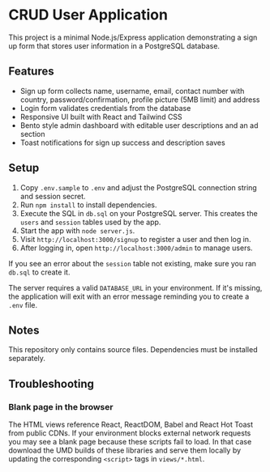 # CRUD User Application

This project is a minimal Node.js/Express application demonstrating a sign up form that stores user information in a PostgreSQL database.

## Features
- Sign up form collects name, username, email, contact number with country, password/confirmation, profile picture (5MB limit) and address
- Login form validates credentials from the database
- Responsive UI built with React and Tailwind CSS
- Bento style admin dashboard with editable user descriptions and an ad section
- Toast notifications for sign up success and description saves

## Setup
1. Copy `.env.sample` to `.env` and adjust the PostgreSQL connection string and session secret.
2. Run `npm install` to install dependencies.
3. Execute the SQL in `db.sql` on your PostgreSQL server. This creates the `users` and `session` tables used by the app.
4. Start the app with `node server.js`.
5. Visit `http://localhost:3000/signup` to register a user and then log in.
6. After logging in, open `http://localhost:3000/admin` to manage users.

If you see an error about the `session` table not existing, make sure you ran `db.sql` to create it.

The server requires a valid `DATABASE_URL` in your environment. If it's missing, the application will exit with an error message reminding you to create a `.env` file.

## Notes
This repository only contains source files. Dependencies must be installed separately.

## Troubleshooting

### Blank page in the browser
The HTML views reference React, ReactDOM, Babel and React Hot Toast from public
CDNs. If your environment blocks external network requests you may see a blank
page because these scripts fail to load. In that case download the UMD builds of
these libraries and serve them locally by updating the corresponding `<script>`
tags in `views/*.html`.
